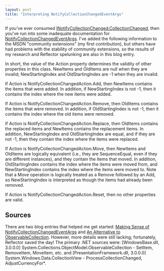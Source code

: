 ```yaml
---
layout: post
title: "Interpreting NotifyCollectionChangedEventArgs"
---
```

If you've ever consumed [INotifyCollectionChanged.CollectionChanged](http://msdn.microsoft.com/en-us/library/system.collections.specialized.inotifycollectionchanged.collectionchanged.aspx), then you've run into some inadequate documentation for [NotifyCollectionChangedEventArgs](http://msdn.microsoft.com/en-us/library/system.collections.specialized.notifycollectionchangedeventargs.aspx). I've added the following information to the MSDN "community extensions" (my first contribution), but others have had problems with the stability of community extensions, so the results of my research and Reflector spelunking are also in this blog entry.

In short, the value of the Action property determines the validity of other properties in this class. NewItems and OldItems are null when they are invalid; NewStartingIndex and OldStartingIndex are -1 when they are invalid.

If Action is NotifyCollectionChangedAction.Add, then NewItems contains the items that were added. In addition, if NewStartingIndex is not -1, then it contains the index where the new items were added.

If Action is NotifyCollectionChangedAction.Remove, then OldItems contains the items that were removed. In addition, if OldStartingIndex is not -1, then it contains the index where the old items were removed.

If Action is NotifyCollectionChangedAction.Replace, then OldItems contains the replaced items and NewItems contains the replacement items. In addition, NewStartingIndex and OldStartingIndex are equal, and if they are not -1, then they contain the index where the items were replaced.

If Action is NotifyCollectionChangedAction.Move, then NewItems and OldItems are logically equivalent (i.e., they are SequenceEqual, even if they are different instances), and they contain the items that moved. In addition, OldStartingIndex contains the index where the items were moved from, and NewStartingIndex contains the index where the items were moved to. Note that a Move operation is logically treated as a Remove followed by an Add, so NewStartingIndex is interpreted as though the items had already been removed.

If Action is NotifyCollectionChangedAction.Reset, then no other properties are valid.

## Sources

There are two blog entries that helped me get started: [Making Sense of NotifyCollectionChangedEventArgs](http://blogs.msdn.com/xtof/archive/2008/02/10/making-sense-of-notifycollectionchangedeventargs.aspx) and [An Alternative to ObservableCollection](http://baumbartsjourney.wordpress.com/2009/06/01/an-alternative-to-observablecollection/). However, more details were still lacking; fortunately, Reflector saved the day! The primary .NET sources were: [WindowsBase.dll, 3.0.0.0] System.Collections.ObjectModel.ObservableCollection<T> - SetItem, RemoveItem, MoveItem, etc. and [PresentationFramework.dll, 3.0.0.0] System.Windows.Data.CollectionView - ProcessCollectionChanged, AdjustCurrencyFor*.

